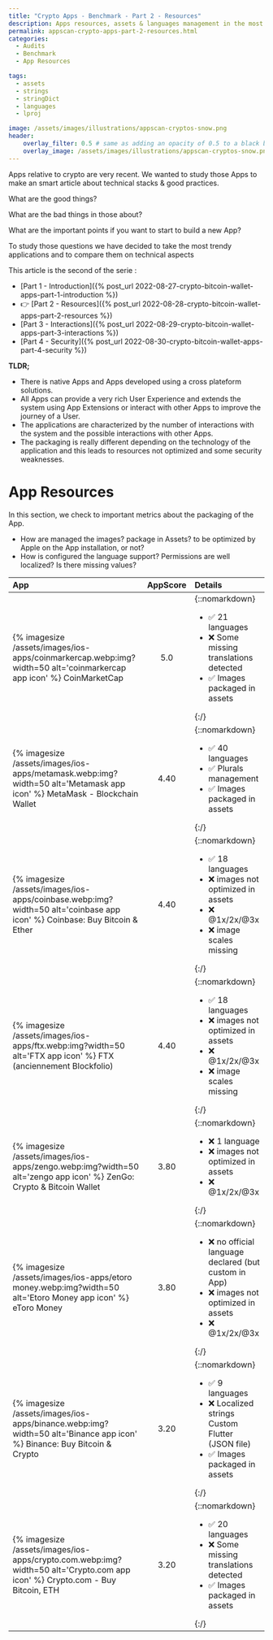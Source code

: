 ```yaml
---
title: "Crypto Apps - Benchmark - Part 2 - Resources"
description: Apps resources, assets & languages management in the most important crypto Apps.
permalink: appscan-crypto-apps-part-2-resources.html
categories:
  - Audits
  - Benchmark
  - App Resources

tags:
  - assets
  - strings
  - stringDict
  - languages
  - lproj

image: /assets/images/illustrations/appscan-cryptos-snow.png
header:
    overlay_filter: 0.5 # same as adding an opacity of 0.5 to a black background
    overlay_image: /assets/images/illustrations/appscan-cryptos-snow.png
---
```


Apps relative to crypto are very recent.
We wanted to study those Apps to make an smart article about technical stacks & good practices.

What are the good things?

What are the bad things in those about?
  
What are the important points if you want to start to build a new App?

  
To study those questions we have decided to take the most trendy applications and to compare them on technical aspects
 
This article is the second of the serie :
- [Part 1 - Introduction]({% post_url 2022-08-27-crypto-bitcoin-wallet-apps-part-1-introduction %}) 
- 👉 [Part 2 - Resources]({% post_url 2022-08-28-crypto-bitcoin-wallet-apps-part-2-resources %}) 
- [Part 3 - Interactions]({% post_url 2022-08-29-crypto-bitcoin-wallet-apps-part-3-interactions %}) 
- [Part 4 - Security]({% post_url 2022-08-30-crypto-bitcoin-wallet-apps-part-4-security %}) 
  
  
**TLDR;**

- There is native Apps and Apps developed using a cross plateform solutions.
- All Apps can provide a very rich User Experience and extends the system using App Extensions or interact with other Apps to improve the journey of a User.
- The applications are characterized by the number of interactions with the system and the possible interactions with other Apps.
- The packaging is really different depending on the technology of the application and this leads to resources not optimized and some security weaknesses.

  
# App Resources

In this section, we check to important metrics about the packaging of the App.
- How are managed the images? package in Assets? to be optimized by Apple on the App installation, or not?
- How is configured the language support? Permissions are well localized? Is there missing values? 

| App                                                                                                                               | AppScore | Details | 
| :---                                                                                                                              |  :---: |    :--- | 
| {% imagesize /assets/images/ios-apps/coinmarkercap.webp:img?width=50 alt='coinmarkercap app icon' %} CoinMarketCap                | 5.0   |  {::nomarkdown}<ul><li>✅ 21 languages</li><li>❌ Some missing translations detected </li> <li>✅ Images packaged in assets </li>  </ul>{:/}  |  | 
| {% imagesize /assets/images/ios-apps/metamask.webp:img?width=50 alt='Metamask app icon' %} MetaMask - Blockchain Wallet           | 4.40     |  {::nomarkdown}<ul><li>✅ 40 languages</li><li>✅ Plurals management </li><li>✅ Images packaged in assets </li>  </ul>{:/}  |
| {% imagesize /assets/images/ios-apps/coinbase.webp:img?width=50 alt='coinbase app icon' %} Coinbase: Buy Bitcoin & Ether          | 4.40     |  {::nomarkdown}<ul><li>✅ 18 languages</li><li>❌ images not optimized in assets </li><li>❌ @1x/2x/@3x</li><li>❌ image scales missing</li></ul>{:/}  | 
| {% imagesize /assets/images/ios-apps/ftx.webp:img?width=50 alt='FTX app icon' %} FTX (anciennement Blockfolio)                    | 4.40   |  {::nomarkdown}<ul><li>✅ 18 languages</li><li>❌ images not optimized in assets </li><li>❌ @1x/2x/@3x</li><li>❌ image scales missing</li></ul>{:/}  | 
| {% imagesize /assets/images/ios-apps/zengo.webp:img?width=50 alt='zengo app icon' %} ZenGo: Crypto & Bitcoin Wallet               | 3.80   |  {::nomarkdown}<ul><li>❌ 1 language</li><li>❌ images not optimized in assets </li><li>❌ @1x/2x/@3x</li></ul>{:/}  | 
| {% imagesize /assets/images/ios-apps/etoro money.webp:img?width=50 alt='Etoro Money app icon' %} eToro Money                      | 3.80   |  {::nomarkdown}<ul><li>❌ no official language declared (but custom in App) </li><li>❌ images not optimized in assets </li><li>❌ @1x/2x/@3x</li></ul>{:/}| 
| {% imagesize /assets/images/ios-apps/binance.webp:img?width=50 alt='Binance app icon' %} Binance: Buy Bitcoin & Crypto            | 3.20     |  {::nomarkdown}<ul><li>✅ 9 languages</li><li>❌ Localized strings Custom Flutter (JSON file) </li><li>✅ Images packaged in assets </li>  </ul>{:/}  | 
| {% imagesize /assets/images/ios-apps/crypto.com.webp:img?width=50 alt='Crypto.com app icon' %} Crypto.com - Buy Bitcoin, ETH      | 3.20   |  {::nomarkdown}<ul><li>✅ 20 languages</li><li>❌ Some missing translations detected </li> <li>✅ Images packaged in assets </li>  </ul>{:/}  | 

